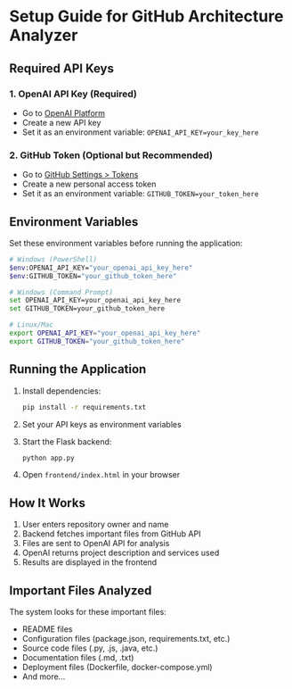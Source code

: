 # Setup Guide for GitHub Architecture Analyzer

## Required API Keys

### 1. OpenAI API Key (Required)
- Go to [OpenAI Platform](https://platform.openai.com/api-keys)
- Create a new API key
- Set it as an environment variable: `OPENAI_API_KEY=your_key_here`

### 2. GitHub Token (Optional but Recommended)
- Go to [GitHub Settings > Tokens](https://github.com/settings/tokens)
- Create a new personal access token
- Set it as an environment variable: `GITHUB_TOKEN=your_token_here`

## Environment Variables

Set these environment variables before running the application:

```bash
# Windows (PowerShell)
$env:OPENAI_API_KEY="your_openai_api_key_here"
$env:GITHUB_TOKEN="your_github_token_here"

# Windows (Command Prompt)
set OPENAI_API_KEY=your_openai_api_key_here
set GITHUB_TOKEN=your_github_token_here

# Linux/Mac
export OPENAI_API_KEY="your_openai_api_key_here"
export GITHUB_TOKEN="your_github_token_here"
```

## Running the Application

1. Install dependencies:
   ```bash
   pip install -r requirements.txt
   ```

2. Set your API keys as environment variables

3. Start the Flask backend:
   ```bash
   python app.py
   ```

4. Open `frontend/index.html` in your browser

## How It Works

1. User enters repository owner and name
2. Backend fetches important files from GitHub API
3. Files are sent to OpenAI API for analysis
4. OpenAI returns project description and services used
5. Results are displayed in the frontend

## Important Files Analyzed

The system looks for these important files:
- README files
- Configuration files (package.json, requirements.txt, etc.)
- Source code files (.py, .js, .java, etc.)
- Documentation files (.md, .txt)
- Deployment files (Dockerfile, docker-compose.yml)
- And more... 
